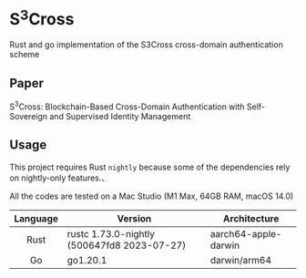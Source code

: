 # S$^3$Cross
Rust and go implementation of the S3Cross cross-domain authentication scheme

## Paper
S$^3$Cross: Blockchain-Based Cross-Domain Authentication with Self-Sovereign and Supervised Identity Management

## Usage
This project requires Rust `nightly` because some of the dependencies rely on nightly-only features.、

All the codes are tested on a Mac Studio (M1 Max, 64GB RAM, macOS 14.0)

|Language|Version|Architecture|
|:------:|-------|------------|
|Rust|rustc 1.73.0-nightly (500647fd8 2023-07-27)|aarch64-apple-darwin|
|Go|go1.20.1|darwin/arm64|




